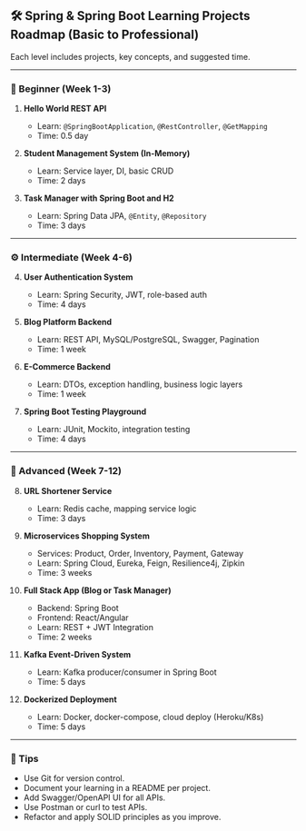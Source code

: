 ## 🛠️ Spring & Spring Boot Learning Projects Roadmap (Basic to Professional)

Each level includes projects, key concepts, and suggested time.

---

### 🔰 Beginner (Week 1-3)

1. **Hello World REST API**

   * Learn: `@SpringBootApplication`, `@RestController`, `@GetMapping`
   * Time: 0.5 day

2. **Student Management System (In-Memory)**

   * Learn: Service layer, DI, basic CRUD
   * Time: 2 days

3. **Task Manager with Spring Boot and H2**

   * Learn: Spring Data JPA, `@Entity`, `@Repository`
   * Time: 3 days

---

### ⚙️ Intermediate (Week 4-6)

4. **User Authentication System**

   * Learn: Spring Security, JWT, role-based auth
   * Time: 4 days

5. **Blog Platform Backend**

   * Learn: REST API, MySQL/PostgreSQL, Swagger, Pagination
   * Time: 1 week

6. **E-Commerce Backend**

   * Learn: DTOs, exception handling, business logic layers
   * Time: 1 week

7. **Spring Boot Testing Playground**

   * Learn: JUnit, Mockito, integration testing
   * Time: 4 days

---

### 🧠 Advanced (Week 7-12)

8. **URL Shortener Service**

   * Learn: Redis cache, mapping service logic
   * Time: 3 days

9. **Microservices Shopping System**

   * Services: Product, Order, Inventory, Payment, Gateway
   * Learn: Spring Cloud, Eureka, Feign, Resilience4j, Zipkin
   * Time: 3 weeks

10. **Full Stack App (Blog or Task Manager)**

    * Backend: Spring Boot
    * Frontend: React/Angular
    * Learn: REST + JWT Integration
    * Time: 2 weeks

11. **Kafka Event-Driven System**

    * Learn: Kafka producer/consumer in Spring Boot
    * Time: 5 days

12. **Dockerized Deployment**

    * Learn: Docker, docker-compose, cloud deploy (Heroku/K8s)
    * Time: 5 days

---

### 📌 Tips

* Use Git for version control.
* Document your learning in a README per project.
* Add Swagger/OpenAPI UI for all APIs.
* Use Postman or curl to test APIs.
* Refactor and apply SOLID principles as you improve.